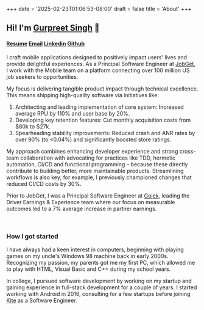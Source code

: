 +++
date = '2025-02-23T01:06:53-08:00'
draft = false
title = 'About'
+++

## Hi! I'm [Gurpreet Singh](https://www.linkedin.com/in/imGurpreetSK/) 👋

#### [Resume](https://drive.google.com/file/d/1rls1JHFn3G8Jc8sjdeCdAx-cdCDEI6Qe/view?usp=sharing/) [Email](mailto:gurpreetsk@hotmail.com) [Linkedin](https://www.linkedin.com/in/imGurpreetSK/) [Github](https://github.com/imGurpreetSK/)

I craft mobile applications designed to positively impact users' lives and provide delightful experiences. As a Principal Software Engineer at [JobGet](https://www.jobget.com), I work with the Mobile team on a platform connecting over 100 million US job seekers to opportunities.

My focus is delivering tangible product impact through technical excellence. This means shipping high-quality software via initiatives like:

1. Architecting and leading implementation of core system: Increased average RPU by 110% and user base by 20%.
2. Developing key retention features: Cut monthly acquisition costs from $80k to $27k.
3. Spearheading stability improvements: Reduced crash and ANR rates by over 90% (to <0.04%) and significantly boosted store ratings.

My approach combines enhancing developer experience and strong cross-team collaboration with advocating for practices like TDD, hermetic automation, CI/CD and functional programming – because these directly contribute to building better, more maintainable products. Streamlining workflows is also key; for example, I previously championed changes that reduced CI/CD costs by 30%.

Prior to JobGet, I was a Principal Software Engineer at [Gojek](https://www.gojek.com), leading the Driver Earnings & Experience team where our focus on measurable outcomes led to a 7% average increase in partner earnings.

<br/>

### How I got started

I have always had a keen interest in computers, beginning with playing games on my uncle's Windows 98 machine back in early 2000s.
Recognizing my passion, my parents got me my first PC, which allowed me to play with HTML, Visual Basic and C++ during my school years.

In college, I pursued software development by working on my startup and gaining experience in full-stack development for a couple of years.
I started working with Android in 2016, consulting for a few startups before joining [Kite](https://kite.work/) as a Software Engineer.
